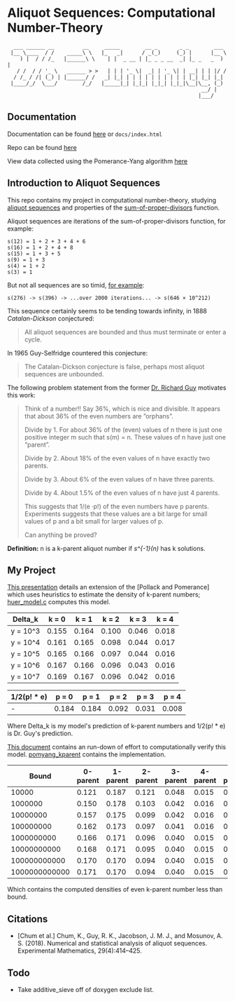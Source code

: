 Aliquot Sequences: Computational Number-Theory
==========

```none
  ___ ______ __         __     _____        __ _       _ _        ___  
 |__ \____  / /    _____\ \   |_   _|      / _(_)     (_) |      |__ \ 
    ) |  / / /_   |______\ \    | |  _ __ | |_ _ _ __  _| |_ _   _  ) |
   / /  / / '_ \   ______ > >   | | | '_ \|  _| | '_ \| | __| | | |/ / 
  / /_ / /| (_) | |______/ /   _| |_| | | | | | | | | | | |_| |_| |_|  
 |____/_/  \___/        /_/   |_____|_| |_|_| |_|_| |_|_|\__|\__, (_)  
                                                              __/ |    
                                                             |___/  
```

Documentation
-------------

Documentation can be found [here](https://guinn8.github.io/aliquot/html/index.html) or `docs/index.html`

Repo can be found [here](https://github.com/guinn8/aliquot)

View data collected using the Pomerance-Yang algorithm [here](https://docs.google.com/spreadsheets/d/1VtGl4Ibcjozck1wItciN3UREl9lPy5-rlCBIPKwWrgc/edit?usp=sharing)

Introduction to Aliquot Sequences
------------

This repo contains my project in computational number-theory, studying [aliquot sequences](https://en.wikipedia.org/wiki/Aliquot_sequence) and properties of the [sum-of-proper-divisors](https://en.wikipedia.org/wiki/Divisor_function) function. 

Aliquot sequences are iterations of the sum-of-proper-divisors function, for example:

```none
s(12) = 1 + 2 + 3 + 4 + 6
s(16) = 1 + 2 + 4 + 8
s(15) = 1 + 3 + 5
s(9) = 1 + 3
s(4) = 1 + 2
s(3) = 1
```

But not all sequences are so timid, [for example](http://factordb.com/sequences.php?se=1&aq=276&action=last2):

```none
s(276) -> s(396) -> ...over 2000 iterations... -> s(646 × 10^212)
```

This sequence certainly seems to be tending towards infinity, in 1888 *Catalan-Dickson* conjectured:

> All aliquot sequences are bounded and thus must terminate or enter a cycle.

In 1965 Guy-Selfridge countered this conjecture:

> The Catalan-Dickson conjecture is false, perhaps most aliquot sequences are unbounded.

The following problem statement from the former [Dr. Richard Guy](https://en.wikipedia.org/wiki/Richard_K._Guy) motivates this work:

> Think of a number!! Say 36%, which is nice and divisible. It appears that about 36% of the even numbers are ”orphans”.
>
> Divide by 1. For about 36% of the (even) values of n there is just one positive integer m such that s(m) = n. These values of n have just one ”parent”.
>
> Divide by 2. About 18% of the even values of n have exactly two parents.
>
> Divide by 3. About 6% of the even values of n have three parents.
>
> Divide by 4. About 1.5% of the even values of n have just 4 parents.
>
> This suggests that 1/(e ·p!) of the even numbers have p parents. Experiments suggests that these values are a bit large for small values of p and a bit small for larger values of p.
>
> Can anything be proved?

**Definition:** n is a k-parent aliquot number if *s^{-1}(n)* has k solutions.

My Project
----------

[This presentation](https://github.com/guinn8/aliquot/blob/master/pdf/kparent_density_technical_presentation.pdf) details an extension of the [Pollack and Pomerance] which uses heuristics to estimate the density of k-parent numbers; [huer_model.c](https://guinn8.github.io/aliquot/html/huer__model_8c.html) computes this model.

| **Delta_k** | **k = 0** | **k = 1** | **k = 2** | **k = 3** | **k = 4** |
|-------------|-----------|-----------|-----------|-----------|-----------|
| y = 10^3    | 0.155     | 0.164     | 0.100     | 0.046     | 0.018     |
| y = 10^4    | 0.161     | 0.165     | 0.098     | 0.044     | 0.017     |
| y = 10^5    | 0.165     | 0.166     | 0.097     | 0.044     | 0.016     |
| y = 10^6    | 0.167     | 0.166     | 0.096     | 0.043     | 0.016     |
| y = 10^7    | 0.169     | 0.167     | 0.096     | 0.042     | 0.016     |

| 1/2(p! * e) | p = 0     | p = 1     | p = 2     | p = 3     | p = 4     |
|-------------|-----------|-----------|-----------|-----------|-----------|
| -           | 0.184     | 0.184     | 0.092     | 0.031     | 0.008      |

Where Delta_k is my model's prediction of k-parent numbers and 1/2(p! * e) is Dr. Guy's prediction.

[This document](https://github.com/guinn8/aliquot/blob/master/pdf/kparent_aliquot_interm_report.pdf) contains an run-down of effort to computationally verify this model. [pomyang_kparent](https://guinn8.github.io/aliquot/html/pomyang__kparent_8c.html) contains the implementation.

| **Bound** | **0-parent** | **1-parent** | **2-parent** | **3-parent** | **4-parent** | **5-parent** | **6-parent** | **7-parent** | **8-parent** |
|---|---|---|---|---|---|---|---|---|---|
| 10000 | 0.121 | 0.187 | 0.121 | 0.048 | 0.015 | 0.005 | 0.002 | 0.002 | 0.000 |
| 1000000 | 0.150 | 0.178 | 0.103 | 0.042 | 0.016 | 0.006 | 0.003 | 0.001 | 0.001 |
| 10000000 | 0.157 | 0.175 | 0.099 | 0.042 | 0.016 | 0.006 | 0.003 | 0.001 | 0.001 |
| 100000000 | 0.162 | 0.173 | 0.097 | 0.041 | 0.016 | 0.006 | 0.003 | 0.001 | 0.001 |
| 1000000000 | 0.166 | 0.171 | 0.096 | 0.040 | 0.015 | 0.006 | 0.002 | 0.001 | 0.001 |
| 10000000000 | 0.168 | 0.171 | 0.095 | 0.040 | 0.015 | 0.006 | 0.002 | 0.001 | 0.001 |
| 100000000000 | 0.170 | 0.170 | 0.094 | 0.040 | 0.015 | 0.006 | 0.002 | 0.001 | 0.001 |
| 1000000000000 | 0.171 | 0.170 | 0.094 | 0.040 | 0.015 | 0.006 | 0.002 | 0.001 | 0.001 |

Which contains the computed densities of even k-parent number less than bound.

Citations
-----------

- [Chum et al.] Chum, K., Guy, R. K., Jacobson, J. M. J., and Mosunov, A. S. (2018).
      Numerical and statistical analysis of aliquot sequences. Experimental Mathematics, 29(4):414–425.

Todo
-----

- Take additive_sieve off of doxygen exclude list.
